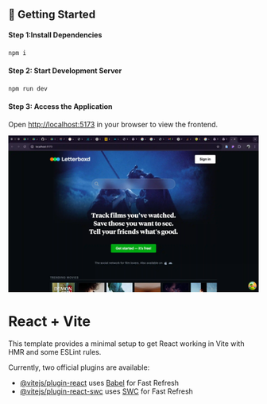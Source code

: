 ## 🚀 Getting Started

#### **Step 1:Install Dependencies**

```bash
npm i
```

#### **Step 2: Start Development Server**

```bash
npm run dev
```

#### **Step 3: Access the Application**

Open [http://localhost:5173](http://localhost:5173) in your browser to view the frontend.

![HEY](./public/landing.webp)

# React + Vite

This template provides a minimal setup to get React working in Vite with HMR and some ESLint rules.

Currently, two official plugins are available:

- [@vitejs/plugin-react](https://github.com/vitejs/vite-plugin-react/blob/main/packages/plugin-react/README.md) uses [Babel](https://babeljs.io/) for Fast Refresh
- [@vitejs/plugin-react-swc](https://github.com/vitejs/vite-plugin-react-swc) uses [SWC](https://swc.rs/) for Fast Refresh
